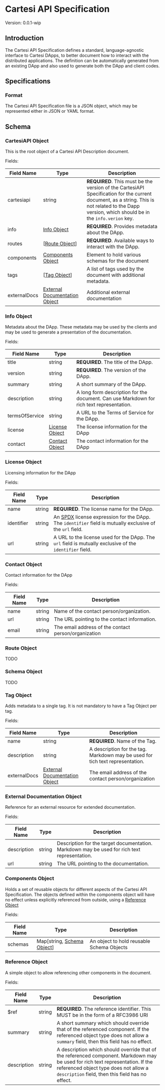 # Cartesi API Specification

Version: 0.0.1-wip

## Introduction

The Cartesi API Specification defines a standard, language-agnostic interface
to Cartesi DApps, to better document how to interact with the distributed
applications. The definition can be automatically generated from an existing
DApp and also used to generate both the DApp and client codes.

## Specifications

### Format

The Cartesi API Specification file is a JSON object, which may be represented
either in JSON or YAML format.

## Schema

### CartesiAPI Object

This is the root object of a Cartesi API Description document.

Fields:

| Field Name | Type   | Description |
| ---------- | ------ | ----------- |
| cartesiapi | string | **REQUIRED**. This must be the version of the CartesiAPI Specification for the current document, as a string. This is not related to the Dapp version, which should be in the `info.verion` key. |
| info       | [Info Object](#info-object) | **REQUIRED**. Provides metadata about the DApp. |
| routes     | \[[Route Object](#route-object)\] | **REQUIRED**. Available ways to interact with the DApp. |
| components | [Components Object](#components-object) | Element to hold various schemas for the document |
| tags       | \[[Tag Object](#tag-object)\] | A list of tags used by the document with additional metadata. |
| externalDocs | [External Documentation Object](#external-documentation-object) | Additional external documentation |

### Info Object

Metadata about the DApp. These metadata may be used by the clients and may be
used to generate a presentation of the documentation.

Fields:

| Field Name | Type   | Description |
| ---------- | ------ | ----------- |
| title      | string | **REQUIRED**. The title of the DApp. |
| version    | string | **REQUIRED**. The version of the DApp. |
| summary    | string | A short summary of the DApp. |
| description | string | A long form description for the document. Can use Markdown for rich text representation. |
| termsOfService | string | A URL to the Terms of Service for the DApp. |
| license    | [License Object](#license-object) | The license information for the DApp |
| contact    | [Contact Object](#contact-object) | The contact information for the DApp |

### License Object

Licensing information for the DApp

Fields:

| Field Name | Type   | Description |
| ---------- | ------ | ----------- |
| name       | string | **REQUIRED**. The license name for the DApp. |
| identifier | string | An [SPDX](https://spdx.org/spdx-specification-21-web-version#h.jxpfx0ykyb60) license expression for the DApp. The `identifier` field is mutually exclusive of the `url` field. |
| url | string | A URL to the license used for the DApp. The `url` field is mutually exclusive of the `identifier` field. |

### Contact Object

Contact information for the DApp

Fields:

| Field Name | Type   | Description |
| ---------- | ------ | ----------- |
| name       | string | Name of the contact person/organization. |
| url        | string | The URL pointing to the contact information. |
| email      | string | The email address of the contact person/organization |

### Route Object

TODO

### Schema Object

TODO

### Tag Object

Adds metadata to a single tag. It is not mandatory to have a Tag Object per tag.

Fields:

| Field Name | Type   | Description |
| ---------- | ------ | ----------- |
| name       | string | **REQUIRED**. Name of the Tag. |
| description | string | A description for the tag. Markdown may be used for tich text representation. |
| externalDocs | [External Documentation Object](#external-documentation-object) | The email address of the contact person/organization |

### External Documentation Object

Reference for an external resource for extended documentation.

Fields:

| Field Name | Type   | Description |
| ---------- | ------ | ----------- |
| description | string | Description for the target documentation. Markdown may be used for rich text representation. |
| url        | string | The URL pointing to the documentation. |

### Components Object

Holds a set of reusable objects for different aspects of the Cartesi API
Specification. The objects defined within the components object will have no
effect unless explicitly referenced from outside, using a
[Reference Object](#reference-object)

Fields:

| Field Name | Type   | Description |
| ---------- | ------ | ----------- |
| schemas    | Map\[string, [Schema Object](#schema-object)\] | An object to hold reusable Schema Objects

### Reference Object

A simple object to allow referencing other components in the document.

Fields:

| Field Name | Type   | Description |
| ---------- | ------ | ----------- |
| $ref       | string | **REQUIRED**. The reference identifier. This MUST be in the form of a RFC3986 URI |
| summary    | string | A short summary which should override that of the referenced component. If the referenced object type does not allow a `summary` field, then this field has no effect. |
| description | string | A description which should override that of the referenced component. Markdown may be used for rich text representation. If the referenced object type does not allow a `description` field, then this field has no effect. |
